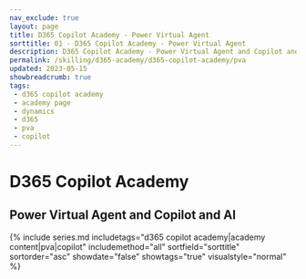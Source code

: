 ```yaml
---
nav_exclude: true
layout: page
title: D365 Copilot Academy - Power Virtual Agent
sorttitle: 01 - D365 Copilot Academy - Power Virtual Agent
description: D365 Copilot Academy - Power Virtual Agent and Copilot and AI 
permalink: /skilling/d365-academy/d365-copilot-academy/pva
updated: 2023-05-15
showbreadcrumb: true
tags: 
 - d365 copilot academy
 - academy page
 - dynamics
 - d365
 - pva
 - copilot
---
```


# D365 Copilot Academy

## Power Virtual Agent and Copilot and AI

{% include series.md 
    includetags="d365 copilot academy|academy content|pva|copilot" 
    includemethod="all" 
    sortfield="sorttitle" sortorder="asc" showdate="false" showtags="true" 
    visualstyle="normal"
%}